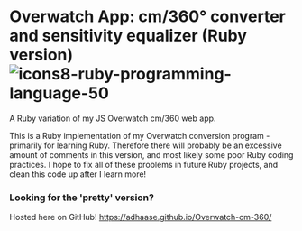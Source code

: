 # Overwatch App: cm/360° converter and sensitivity equalizer (Ruby version) ![icons8-ruby-programming-language-50](https://user-images.githubusercontent.com/9776844/41577930-9e582fb0-735d-11e8-965d-9ac5175503cb.png)

A Ruby variation of my JS Overwatch cm/360 web app.

This is a Ruby implementation of my Overwatch conversion program - primarily for learning Ruby. 
Therefore there will probably be an excessive amount of comments in this version, and most likely some poor Ruby coding practices. I hope to fix all of these problems in future Ruby projects, and clean this code up after I learn more!

### Looking for the 'pretty' version?
Hosted here on GitHub! https://adhaase.github.io/Overwatch-cm-360/
